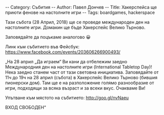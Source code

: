 -- Category: Събития
-- Author: Павел Дончев
-- Title: Хакерспейса ще приюти фенове на настолните игри
-- Tags: boardgames, hackerspace

Тази събота (28 Април, 2018) ще се проведе международен ден на настолните игри.
Домакин ще бъде Хакерспейс Велико Търново.

Заповядайте да поцъкаме аналогово 😀

Линк към събитието във Фейсбук:
https://www.facebook.com/events/203606266900493/

„На 28 април „Да играем“ Ви кани да отбележим заедно Международния ден на настолните игри (International Tabletop Day)!
Нека заедно станем част от тази световна инициатива.
Заповядайте от 11ч до 19ч на 28 април (събота) в Хакерспейс Велико Търново (бившия пионерски дом).
Там ще е на разположение голямо разнообразие от игри, подходящи за всяка възраст и за всеки вкус.
Очакваме Ви!

Упътване към мястото на събитието:
http://goo.gl/nvNaeu

ВХОД СВОБОДЕН“